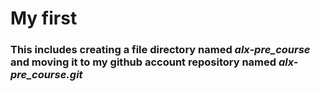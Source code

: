 # My first  
### This includes creating a file directory named *alx-pre_course* and moving it to my github account repository named *alx-pre_course.git* 

